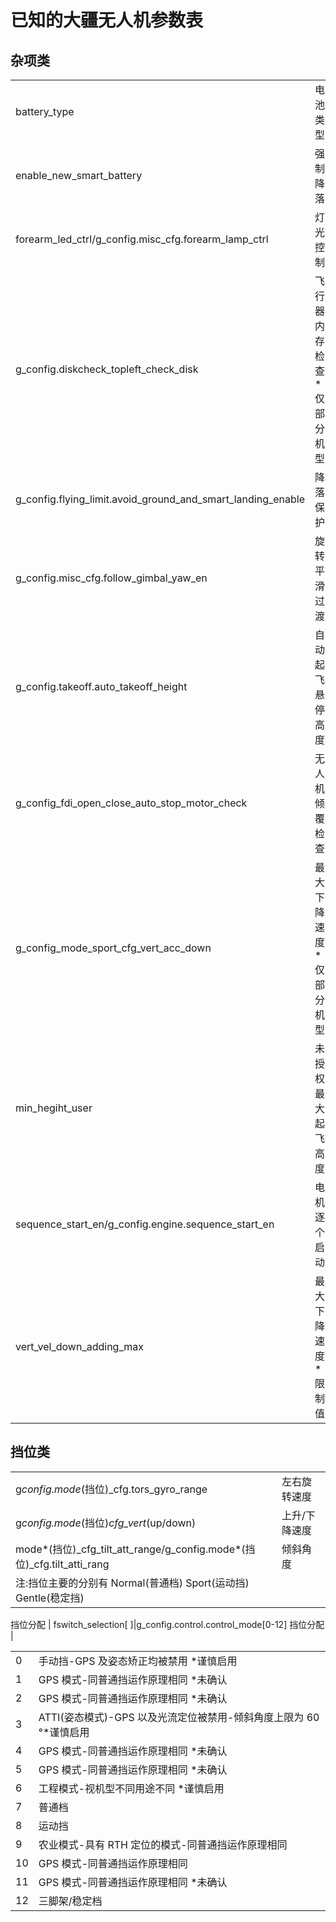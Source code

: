 已知的大疆无人机参数表
==
杂项类
--
|                                                             |                             |
| ----------------------------------------------------------- | --------------------------- |
| battery_type                                                | 电池类型                    |
| enable_new_smart_battery                                    | 强制降落                    |
| forearm_led_ctrl/g_config.misc_cfg.forearm_lamp_ctrl        | 灯光控制                    |
| g_config.diskcheck_topleft_check_disk                       | 飞行器内存检查 \*仅部分机型 |
| g_config.flying_limit.avoid_ground_and_smart_landing_enable | 降落保护                    |
| g_config.misc_cfg.follow_gimbal_yaw_en                      | 旋转平滑过渡                |
| g_config.takeoff.auto_takeoff_height                        | 自动起飞悬停高度            |
| g_config_fdi_open_close_auto_stop_motor_check               | 无人机倾覆检查              |
| g_config_mode_sport_cfg_vert_acc_down                       | 最大下降速度 \*仅部分机型   |
| min_hegiht_user                                             | 未授权最大起飞高度          |
| sequence_start_en/g_config.engine.sequence_start_en         | 电机逐个启动                |
| vert_vel_down_adding_max                                    | 最大下降速度 \*限制值       |

挡位类
--
|                                                                          |               |
| ------------------------------------------------------------------------ | ------------- |
| g*config.mode*(挡位)\_cfg.tors_gyro_range                                 | 左右旋转速度  |
| g*config.mode*(挡位)_cfg_vert_(up/down)                                   | 上升/下降速度 |
| mode*(挡位)\_cfg_tilt_att_range/g_config.mode*(挡位)\_cfg.tilt_atti_rang  | 倾斜角度      |
| 注:挡位主要的分别有 Normal(普通档) Sport(运动挡) Gentle(稳定挡)              |              |

挡位分配
| fswitch_selection[ ]\|g_config.control.control_mode[0-12] 挡位分配 |

|     |                                                                     |
| --- | ------------------------------------------------------------------- |
| 0   | 手动挡-GPS 及姿态矫正均被禁用 \*谨慎启用                             |
| 1   | GPS 模式-同普通挡运作原理相同 \*未确认                               | 
| 2   | GPS 模式-同普通挡运作原理相同 \*未确认                               |
| 3   | ATTI(姿态模式)-GPS 以及光流定位被禁用-倾斜角度上限为 60 °\*谨慎启用    |
| 4   | GPS 模式-同普通挡运作原理相同 \*未确认                               |
| 5   | GPS 模式-同普通挡运作原理相同 \*未确认                               |
| 6   | 工程模式-视机型不同用途不同 \*谨慎启用                               |
| 7   | 普通档                                                             |
| 8   | 运动挡                                                             |
| 9   | 农业模式-具有 RTH 定位的模式-同普通挡运作原理相同                     |
| 10  | GPS 模式-同普通挡运作原理相同                                       |
| 11  | GPS 模式-同普通挡运作原理相同 \*未确认                               |
| 12  | 三脚架/稳定档               


